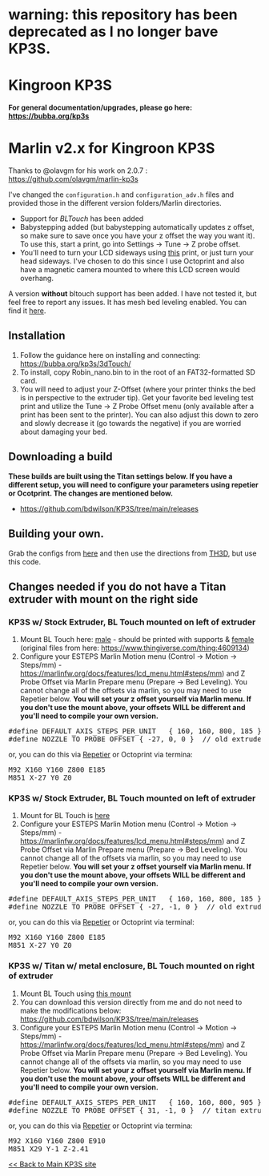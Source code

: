 # warning: this repository has been deprecated as I no longer bave KP3S. 

# Kingroon KP3S 

<b>For general documentation/upgrades, please go here: https://bubba.org/kp3s</b>

# Marlin v2.x for Kingroon KP3S
Thanks to @olavgm for his work on 2.0.7 : https://github.com/olavgm/marlin-kp3s 

I've  changed the `configuration.h` and `configuration_adv.h` files and provided those in the different version folders/Marlin directories.

* Support for *BLTouch* has been added
* Babystepping added (but babystepping automatically updates z offset, so make sure to save once you have your z offset the way you want it). To use this, start a print, go into Settings -> Tune -> Z probe offset. 
* You'll need to turn your LCD sideways using [this](https://www.thingiverse.com/thing:4578390) print, or just turn your head sideways. I've chosen to do this since I use Octoprint and also have a magnetic camera mounted to where this LCD screen would overhang.  

A version <b>without</b> bltouch support has been added. I have not tested it,
but feel free to report any issues. It has mesh bed leveling enabled. You can
find it
[here](https://github.com/bdwilson/KP3S/tree/main/releases/2.1.1/no-bltouch).

## Installation
1. Follow the guidance here on installing and connecting: https://bubba.org/kp3s/3dTouch/
2. To install, copy Robin_nano.bin to in the root of an FAT32-formatted SD card.
3. You will need to adjust your Z-Offset (where your printer thinks the bed is in perspective to the extruder tip). Get your favorite bed leveling test print and utilize the Tune -> Z Probe Offset menu (only available after a print has been sent to the printer). You can also adjust this down to zero and slowly decrease it (go towards the negative) if you are worried about damaging your bed.

## Downloading a build
<b>These builds are built using the Titan settings below. If you have a different
setup, you will need to configure your parameters using repetier or
Ocotprint. The changes are mentioned below.</b>

* https://github.com/bdwilson/KP3S/tree/main/releases 

## Building your own.
Grab the configs from [here](https://github.com/bdwilson/KP3S/tree/main/releases) and then use the directions from [TH3D](https://support.th3dstudio.com/hc/downloads/unified-2-firmware/kingroon/kingroon-kp-3s-firmware-kingroon-v1-2-board/), but use this code. 

## Changes needed if you do not have a Titan extruder with mount on the right side 

### KP3S w/ Stock Extruder, BL Touch mounted on left of extruder
1. Mount BL Touch here: [male](https://github.com/bdwilson/KP3S/blob/main/files/BLtouch_Mount-left-male.stl?raw=true) - should be printed with supports & [female](https://github.com/bdwilson/KP3S/blob/main/files/BLtouch_Mount-left-female.stl?raw=true) (original files from here: https://www.thingiverse.com/thing:4609134)
2. Configure your ESTEPS Marlin Motion menu (Control -> Motion -> Steps/mm) -
https://marlinfw.org/docs/features/lcd_menu.html#steps/mm) and Z Probe Offset
via Marlin Prepare menu (Prepare -> Bed Leveling). You cannot change all of the
offsets via marlin, so you may need to use Repetier below. 
<b>You will set your z offset yourself via Marlin menu. If you don't use
the mount above, your offsets WILL be different and you'll need to compile your
own version.</b>
<pre>
#define DEFAULT_AXIS_STEPS_PER_UNIT   { 160, 160, 800, 185 }  // for stock extruder
#define NOZZLE_TO_PROBE_OFFSET { -27, 0, 0 }  // old extruder, mount on left
</pre>
or, you can do this via [Repetier](https://www.repetier.com/download-now/) or
Octoprint via termina:
<pre>
M92 X160 Y160 Z800 E185
M851 X-27 Y0 Z0
</pre>

### KP3S w/ Stock Extruder, BL Touch mounted on left of extruder 
1. Mount for BL Touch is [here](https://www.thingiverse.com/thing:4704668)
2. Configure your ESTEPS Marlin Motion menu (Control -> Motion -> Steps/mm) -
https://marlinfw.org/docs/features/lcd_menu.html#steps/mm) and Z Probe Offset
via Marlin Prepare menu (Prepare -> Bed Leveling). You cannot change all of the
offsets via marlin, so you may need to use Repetier below. 
<b>You will set your z offset yourself via Marlin menu. If you don't use
the mount above, your offsets WILL be different and you'll need to compile your
own version.</b>
<pre>
#define DEFAULT_AXIS_STEPS_PER_UNIT   { 160, 160, 800, 185 }  // for stock extruder
#define NOZZLE_TO_PROBE_OFFSET { -27, -1, 0 }  // old extruder, mount on left
</pre>
or, you can do this via [Repetier](https://www.repetier.com/download-now/) or
Octoprint via terminal:
<pre>
M92 X160 Y160 Z800 E185
M851 X-27 Y0 Z0
</pre>

### KP3S w/ Titan w/ metal enclosure, BL Touch mounted on right of extruder
1. Mount BL Touch using [this mount](https://www.thingiverse.com/thing:4816601)
2. You can download this version directly from me and do not need to make the
modifications below: https://github.com/bdwilson/KP3S/tree/main/releases 
3. Configure your ESTEPS Marlin Motion menu (Control -> Motion -> Steps/mm) -
https://marlinfw.org/docs/features/lcd_menu.html#steps/mm) and Z Probe Offset
via Marlin Prepare menu (Prepare -> Bed Leveling). You cannot change all of the
offsets via marlin, so you may need to use Repetier below. 
<b>You will set your z offset yourself via Marlin menu. If you don't use
the mount above, your offsets WILL be different and you'll need to compile your
own version.</b>
<pre>
#define DEFAULT_AXIS_STEPS_PER_UNIT   { 160, 160, 800, 905 } // for titan 
#define NOZZLE_TO_PROBE_OFFSET { 31, -1, 0 }  // titan extruder mount on right
</pre>
or, you can do this via [Repetier](https://www.repetier.com/download-now/) or
Octoprint via termina:
<pre>
M92 X160 Y160 Z800 E910
M851 X29 Y-1 Z-2.41
</pre>

[\<\< Back to Main KP3S site](https://bubba.org/kp3s)
